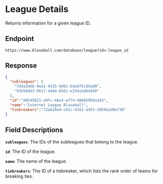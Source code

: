 # League Details

Returns information for a given league ID.

## Endpoint

`https://www.blaseball.com/database/league?id=:league_id`

## Response

```json
{
  "subleagues": [
    "7d3a3dd6-9ea1-4535-9d91-bde875c85e80",
    "93e58443-9617-44d4-8561-e254a1dbd450"
  ],
  "id":"d8545021-e9fc-48a3-af74-48685950a183",
  "name":"Internet League Blaseball",
  "tiebreakers":"72a618ed-c61c-4162-a455-3959a2d0e738"
}
```

## Field Descriptions

**`subleagues`**: The IDs of the subleagues that belong to the league.

**`id`**: The ID of the league.

**`name`**: The name of the league.

**`tiebreakers`**: The ID of a tiebreaker, which lists the rank order of teams for breaking ties.
